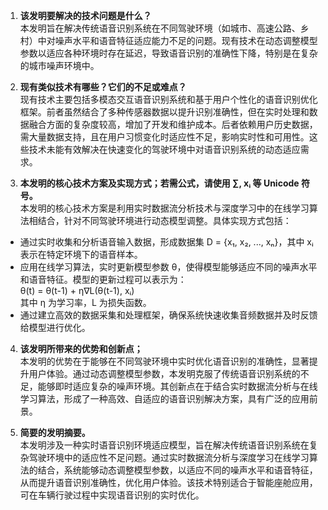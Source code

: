 1) **该发明要解决的技术问题是什么？**  
本发明旨在解决传统语音识别系统在不同驾驶环境（如城市、高速公路、乡村）中对噪声水平和语音特征适应能力不足的问题。现有技术在动态调整模型参数以适应各种环境时存在延迟，导致语音识别的准确性下降，特别是在复杂的城市噪声环境中。

2) **现有类似技术有哪些？它们的不足或难点？**  
现有技术主要包括多模态交互语音识别系统和基于用户个性化的语音识别优化框架。前者虽然结合了多种传感器数据以提升识别准确性，但在实时处理和数据融合方面的复杂度较高，增加了开发和维护成本。后者依赖用户历史数据，需大量数据支持，且在用户习惯变化时适应性不足，影响实时性和可用性。这些技术未能有效解决在快速变化的驾驶环境中对语音识别系统的动态适应需求。

3) **本发明的核心技术方案及实现方式；若需公式，请使用 ∑, xᵢ 等 Unicode 符号。**  
本发明的核心技术方案是利用实时数据流分析技术与深度学习中的在线学习算法相结合，针对不同驾驶环境进行动态模型调整。具体实现方式包括：  
- 通过实时收集和分析语音输入数据，形成数据集 D = {x₁, x₂, ..., xₙ}，其中 xᵢ 表示在特定环境下的语音样本。  
- 应用在线学习算法，实时更新模型参数 θ，使得模型能够适应不同的噪声水平和语音特征。模型的更新过程可以表示为：  
  θ(t) = θ(t-1) + η∇L(θ(t-1), xᵢ)  
  其中 η 为学习率，L 为损失函数。  
- 通过建立高效的数据采集和处理框架，确保系统快速收集音频数据并及时反馈给模型进行优化。

4) **该发明所带来的优势和创新点；**  
本发明的优势在于能够在不同驾驶环境中实时优化语音识别的准确性，显著提升用户体验。通过动态调整模型参数，本发明克服了传统语音识别系统的不足，能够即时适应复杂的噪声环境。其创新点在于结合实时数据流分析与在线学习算法，形成了一种高效、自适应的语音识别解决方案，具有广泛的应用前景。

5) **简要的发明摘要。**  
本发明涉及一种实时语音识别环境适应模型，旨在解决传统语音识别系统在复杂驾驶环境中的适应性不足问题。通过实时数据流分析与深度学习在线学习算法的结合，系统能够动态调整模型参数，以适应不同的噪声水平和语音特征，从而提升语音识别准确性，优化用户体验。该技术特别适合于智能座舱应用，可在车辆行驶过程中实现语音识别的实时优化。